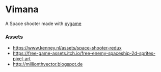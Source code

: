 # Vimana 

A Space shooter made with [pygame](https://github.com/pygame)

### Assets

- https://www.kenney.nl/assets/space-shooter-redux
- https://free-game-assets.itch.io/free-enemy-spaceship-2d-sprites-pixel-art
- http://millionthvector.blogspot.de
